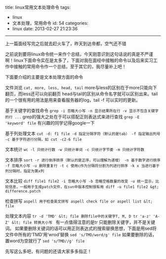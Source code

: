 title: linux常用文本处理命令
tags:
  - linux
  - 文本处理，常用命令
id: 54
categories:
  - linux
date: 2013-02-27 21:23:36
---

上一篇面经写完之后就去赶火车了，昨天到达帝都，空气还不错

之前说到要将linux命令统一来作个总结，今天刚意识到这句话说的真是不严谨啊！linux下面命令实在是太多了，下面对我在面经中接触的命令以及后来实习工作中接触的常用命令作一个总结，至于其它的，我尽量补上吧！

下面要介绍的主要是文本处理方面的命令

文件浏览
`cat, more, less, head, tail`
more与less的区别在于more只能向下翻页，而less还可以向前翻页
head与tail的区别从命令名字就可以区别出来。tail的一个很有用的用法是用来查看服务器的log，tail -f 可以实时的更新。

基于关键字的查找命令
`grep
-i 忽略大小写
-n 显示结果所在行
-v 显示不包含关键字的行
...`
grep的强大之处在于可以搭配正则表达式来进行查找
`grep -E 'keyword' file`
有兴趣的同学记得google一下

基于列处理文本
`cut -d: f1 file
-d 指定分隔字符（默认的是tab）
-f 指定输出列号
-c 基于字符进行分隔，如
cut -c2-6 file`

文本统计
`wc
-l 只统计行数
-w 只统计单词
-c 只统计字节娄
-m 只统计字符数
`

文本排序
`sort
-r 进行倒序排序（默认的是正序，可以理解为递增）
-n 基于数字进行排序
-f 忽略大小写
-u 删除重复行
-t c 使用c作为分隔符分割为列进行排序
-k x 当进行基于列分隔时，指定为第x列
`

文本比较
`diff file1 file2
-i 忽略大小写
-b 忽略空格数量的改变
-u 统一显示，比较信息，一般用于生成patch文件，在svn中版本控制很有用
diff -u file1 file2 &gt; difference.patch
`

检查拼写
`aspell 用于检查英文拼写
aspell check file or aspell list &lt; file`

处理文本内容
`tr -d 'TMD' &lt; file 删除file中的关键字T, M, D
tr 'a-z' 'A-Z' &lt; file 转换大小写
`
有一点值得注意的是tr 只能删除关键字，并不是关键词。
如果要删除关键词的话可以用正则表达式的搜索替换思想，下面是用sed将文件中所有的‘TMD’用‘wrod’替换
`sed 's/TMD/word/g' file`
如果要删除的话，置word为空就行了
`sed 's/TMD//g' file`

先写这么多吧，有问题的还请大家多多指正！